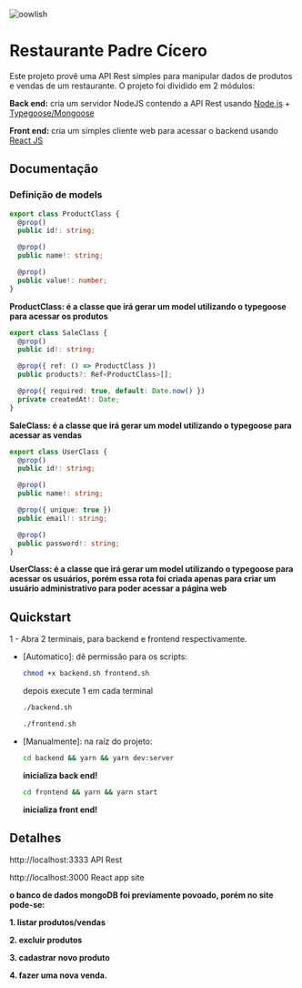 ![oowlish](https://rendaextraton.com.br/wp-content/uploads/2020/04/Da-stone-para-o-autonomo.jpg)

# Restaurante Padre Cícero
Este projeto provê uma API Rest simples para manipular dados de produtos e vendas de um restaurante. O projeto foi dividido em 2 módulos:


**Back end:** cria um servidor NodeJS contendo a API Rest usando [Node.js](https://nodejs.org/en/) + [Typegoose/Mongoose](https://github.com/typegoose/typegoose)

**Front end:** cria um simples cliente web para acessar o backend usando [React JS](https://reactjs.org/)

## Documentação
### Definição de models

```ts
export class ProductClass {
  @prop()
  public id!: string;

  @prop()
  public name!: string;

  @prop()
  public value!: number;
}
```
**ProductClass: é a classe que irá gerar um model utilizando o typegoose para acessar os produtos**

```ts
export class SaleClass {
  @prop()
  public id!: string;

  @prop({ ref: () => ProductClass })
  public products?: Ref<ProductClass>[];

  @prop({ required: true, default: Date.now() })
  private createdAt!: Date;
}
```
**SaleClass: é a classe que irá gerar um model utilizando o typegoose para acessar as vendas**

```ts
export class UserClass {
  @prop()
  public id!: string;

  @prop()
  public name!: string;

  @prop({ unique: true })
  public email!: string;

  @prop()
  public password!: string;
}
```

**UserClass: é a classe que irá gerar um model utilizando o typegoose para acessar os usuários, porém essa rota foi criada apenas para criar um usuário administrativo para poder acessar a página web**

## Quickstart

1 - Abra 2 terminais, para backend e frontend respectivamente.

* [Automatico]: dê permissão para os scripts:
  ```sh
  chmod +x backend.sh frontend.sh
  ```
  
  depois execute 1 em cada terminal
  ```sh
  ./backend.sh
  ```

  ```sh
  ./frontend.sh
  ```

* [Manualmente]: na raíz do projeto:
  ```sh
  cd backend && yarn && yarn dev:server
  ```
  **inicializa back end!**

  ```sh
  cd frontend && yarn && yarn start
  ``` 
  **inicializa front end!**


 ## Detalhes

http://localhost:3333
API Rest 

http://localhost:3000 
React app site

**o banco de dados mongoDB foi previamente povoado, porém no site pode-se:**
 
 **1. listar produtos/vendas**

 **2. excluir produtos**

 **3. cadastrar novo produto**

 **4. fazer uma nova venda.**
